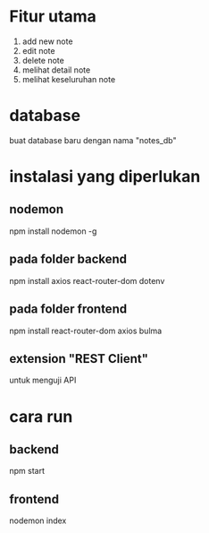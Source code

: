 # Fitur utama
1. add new note
2. edit note
3. delete note
4. melihat detail note
5. melihat keseluruhan note

# database
buat database baru dengan nama "notes_db"

# instalasi yang diperlukan
## nodemon
npm install nodemon -g
## pada folder backend
npm install axios react-router-dom dotenv
## pada folder frontend
npm install react-router-dom axios bulma
## extension "REST Client"
untuk menguji API

# cara run
## backend
npm start
## frontend
nodemon index